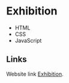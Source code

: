 # Exhibition

* HTML
* CSS
* JavaScript

## Links

Website link [Exhibition](https://muhammedalsin.github.io/exhibition/).

